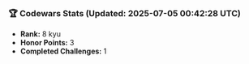 ### 🏆 Codewars Stats (Updated: 2025-07-05 00:42:28 UTC)

- **Rank:** 8 kyu
- **Honor Points:** 3
- **Completed Challenges:** 1

